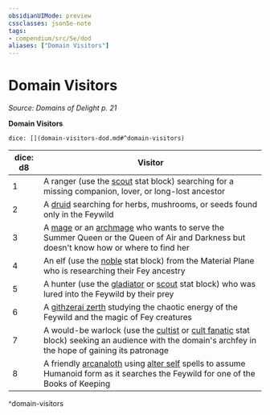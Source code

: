 ```yaml
---
obsidianUIMode: preview
cssclasses: json5e-note
tags:
- compendium/src/5e/dod
aliases: ["Domain Visitors"]
---
```

# Domain Visitors
*Source: Domains of Delight p. 21* 

**Domain Visitors**

`dice: [](domain-visitors-dod.md#^domain-visitors)`

| dice: d8 | Visitor |
|----------|---------|
| 1 | A ranger (use the [scout](/3-Mechanics/CLI/bestiary/humanoid/scout.md) stat block) searching for a missing companion, lover, or long-lost ancestor |
| 2 | A [druid](/3-Mechanics/CLI/bestiary/humanoid/druid.md) searching for herbs, mushrooms, or seeds found only in the Feywild |
| 3 | A [mage](/3-Mechanics/CLI/bestiary/humanoid/mage.md) or an [archmage](/3-Mechanics/CLI/bestiary/humanoid/archmage.md) who wants to serve the Summer Queen or the Queen of Air and Darkness but doesn't know how or where to find her |
| 4 | An elf (use the [noble](/3-Mechanics/CLI/bestiary/humanoid/noble.md) stat block) from the Material Plane who is researching their Fey ancestry |
| 5 | A hunter (use the [gladiator](/3-Mechanics/CLI/bestiary/humanoid/gladiator.md) or [scout](/3-Mechanics/CLI/bestiary/humanoid/scout.md) stat block) who was lured into the Feywild by their prey |
| 6 | A [githzerai zerth](/3-Mechanics/CLI/bestiary/humanoid/githzerai-zerth.md) studying the chaotic energy of the Feywild and the magic of Fey creatures |
| 7 | A would-be warlock (use the [cultist](/3-Mechanics/CLI/bestiary/humanoid/cultist.md) or [cult fanatic](/3-Mechanics/CLI/bestiary/humanoid/cult-fanatic.md) stat block) seeking an audience with the domain's archfey in the hope of gaining its patronage |
| 8 | A friendly [arcanaloth](/3-Mechanics/CLI/bestiary/fiend/arcanaloth.md) using [alter self](/3-Mechanics/CLI/spells/alter-self.md) spells to assume Humanoid form as it searches the Feywild for one of the Books of Keeping |
^domain-visitors